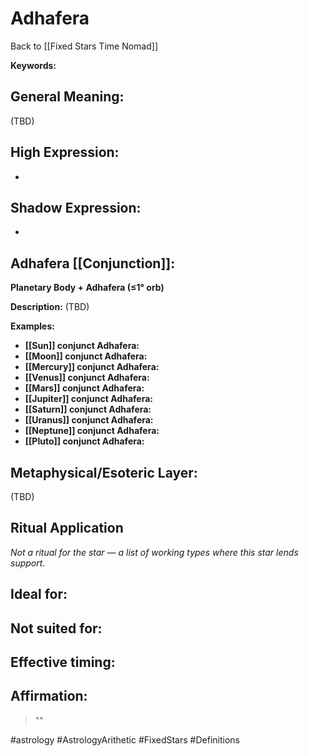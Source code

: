 # Adhafera

Back to [[Fixed Stars Time Nomad]]

**Keywords:** 

## General Meaning:
(TBD)

## High Expression:
- 

## Shadow Expression:
- 

## Adhafera [[Conjunction]]:

**Planetary Body + Adhafera (≤1° orb)**

**Description:**
(TBD)

**Examples:**
- **[[Sun]] conjunct Adhafera:** 
- **[[Moon]] conjunct Adhafera:** 
- **[[Mercury]] conjunct Adhafera:** 
- **[[Venus]] conjunct Adhafera:** 
- **[[Mars]] conjunct Adhafera:** 
- **[[Jupiter]] conjunct Adhafera:** 
- **[[Saturn]] conjunct Adhafera:** 
- **[[Uranus]] conjunct Adhafera:** 
- **[[Neptune]] conjunct Adhafera:** 
- **[[Pluto]] conjunct Adhafera:** 

## Metaphysical/Esoteric Layer:
(TBD)

## Ritual Application
*Not a ritual for the star — a list of working types where this star lends support.*

**Ideal for:**
- 
**Not suited for:**
- 
**Effective timing:**
- 

## Affirmation:

> ""

#astrology #AstrologyArithetic #FixedStars #Definitions
